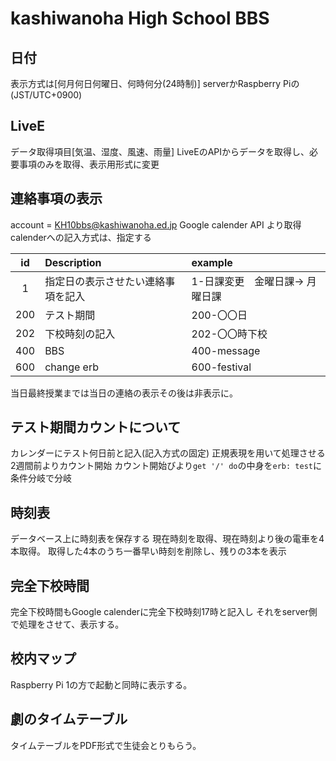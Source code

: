 # kashiwanoha High School BBS

## 日付
表示方式は[何月何日何曜日、何時何分(24時制)]
serverかRaspberry Piの(JST/UTC+0900)

## LiveE
データ取得項目[気温、湿度、風速、雨量]
LiveEのAPIからデータを取得し、必要事項のみを取得、表示用形式に変更

## 連絡事項の表示
account = KH10bbs@kashiwanoha.ed.jp
Google calender API より取得
calenderへの記入方式は、指定する

| id | Description | example |
|:---:|:---|:---|
| 1 | 指定日の表示させたい連絡事項を記入 | 1-日課変更　金曜日課-> 月曜日課　|
| 200 | テスト期間 | 200-〇〇日 |
| 202 | 下校時刻の記入| 202-〇〇時下校 |
| 400 | BBS| 400-message |
| 600 | change erb | 600-festival |

当日最終授業までは当日の連絡の表示その後は非表示に。

## テスト期間カウントについて
カレンダーにテスト何日前と記入(記入方式の固定)
正規表現を用いて処理させる
2週間前よりカウント開始
カウント開始びより`get '/' do`の中身を`erb: test`に条件分岐で分岐

## 時刻表　
データベース上に時刻表を保存する
現在時刻を取得、現在時刻より後の電車を4本取得。
取得した4本のうち一番早い時刻を削除し、残りの3本を表示

## 完全下校時間
完全下校時間もGoogle calenderに完全下校時刻17時と記入し
それをserver側で処理をさせて、表示する。

## 校内マップ
Raspberry Pi 1の方で起動と同時に表示する。

## 劇のタイムテーブル
タイムテーブルをPDF形式で生徒会とりもらう。


